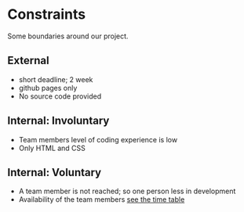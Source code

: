 # Constraints

Some boundaries around our project.

## External

<!--
  constraints coming from the outside that your team has no control over. these may include:
  - project deadlines
  - UI design or color schemes
  - technologies (sometimes a client will tell you what to use)
-->

- short deadline; 2 week
- github pages only
- No source code provided

## Internal: Involuntary

<!--
  constraints that come from within your team, and you have no control over. they may include:
  - each of your individual skill levels
  - amount of time available to work on the project
-->

- Team members level of coding experience is low
- Only HTML and CSS

## Internal: Voluntary

<!--
  constraints that your team decided on to help scope the project. they may include:
  - the number of hours you want to spend working
  - only using the colors black and white
  - technologies (sometimes you can choose what to use)
-->

- A team member is not reached; so one person less in development
- Availability of the team members [see the time table](README.md)
